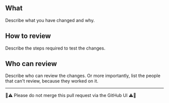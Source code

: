 What
----

Describe what you have changed and why.

How to review
-------------

Describe the steps required to test the changes.

Who can review
---------------

Describe who can review the changes. Or more importantly, list the people
that can't review, because they worked on it.

---

🚨⚠️ Please do not merge this pull request via the GitHub UI ⚠️🚨
